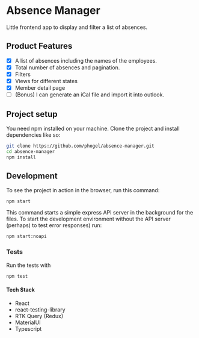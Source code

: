 # Absence Manager

Little frontend app to display and filter a list of absences.

## Product Features

- [x] A list of absences including the names of the employees.
- [x] Total number of absences and pagination.
- [x] Filters
- [x] Views for different states
- [x] Member detail page
- [ ] (Bonus) I can generate an iCal file and import it into outlook.

## Project setup

You need npm installed on your machine. Clone the project and install dependencies like so:

```bash
git clone https://github.com/phogel/absence-manager.git
cd absence-manager
npm install
```

## Development

To see the project in action in the browser, run this command:

```
npm start
```

This command starts a simple express API server in the background for the files. To start the development environment without the API server (perhaps)
to test error responses) run:

```bash
npm start:noapi
```

### Tests

Run the tests with

```bash
npm test
```

#### Tech Stack

- React
- react-testing-library
- RTK Query (Redux)
- MaterialUI
- Typescript
